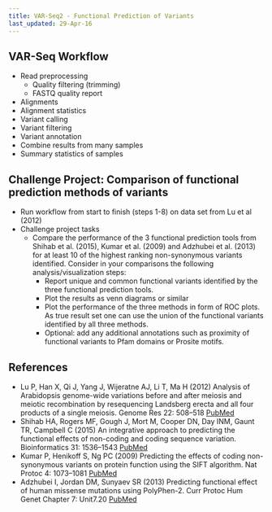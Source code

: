 ```yaml
---
title: VAR-Seq2 - Functional Prediction of Variants
last_updated: 29-Apr-16
---
```


## VAR-Seq Workflow  

+ Read preprocessing
    + Quality filtering (trimming)
    + FASTQ quality report
+ Alignments
+ Alignment statistics
+ Variant calling
+ Variant filtering
+ Variant annotation
+ Combine results from many samples
+ Summary statistics of samples

## Challenge Project: Comparison of functional prediction methods of variants

+ Run workflow from start to finish (steps 1-8) on data set from Lu et al (2012)
+ Challenge project tasks
    + Compare the performance of the 3 functional prediction tools from Shihab et al. (2015), Kumar et al. (2009) and Adzhubei et al. (2013) for at least 10 of the highest ranking non-synonymous variants identified. Consider in your comparisons the following analysis/visualization steps:
        + Report unique and common functional variants identified by the three functional prediction tools.
        + Plot the results as venn diagrams or similar
        + Plot the performance of the three methods in form of ROC plots. As true result set one can use the union of the functional variants identified by all three methods. 
        + Optional: add any additional annotations such as proximity of functional variants to Pfam domains or Prosite motifs.


## References

+ Lu P, Han X, Qi J, Yang J, Wijeratne AJ, Li T, Ma H (2012) Analysis of Arabidopsis genome-wide variations before and after meiosis and meiotic recombination by resequencing Landsberg erecta and all four products of a single meiosis. Genome Res 22: 508–518 [PubMed](http://www.ncbi.nlm.nih.gov/pubmed/22106370)
+ Shihab HA, Rogers MF, Gough J, Mort M, Cooper DN, Day INM, Gaunt TR, Campbell C (2015) An integrative approach to predicting the functional effects of non-coding and coding sequence variation. Bioinformatics 31: 1536–1543 [PubMed](http://www.ncbi.nlm.nih.gov/pubmed/25583119)
+ Kumar P, Henikoff S, Ng PC (2009) Predicting the effects of coding non-synonymous variants on protein function using the SIFT algorithm. Nat Protoc 4: 1073–1081 [PubMed](http://www.ncbi.nlm.nih.gov/pubmed/19561590)
+ Adzhubei I, Jordan DM, Sunyaev SR (2013) Predicting functional effect of human missense mutations using PolyPhen-2. Curr Protoc Hum Genet Chapter 7: Unit7.20 [PubMed](http://www.ncbi.nlm.nih.gov/pubmed/23315928)



